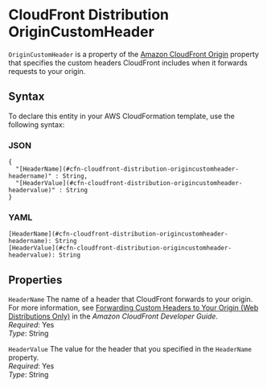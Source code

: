 # CloudFront Distribution OriginCustomHeader<a name="aws-properties-cloudfront-distribution-origincustomheader"></a>

`OriginCustomHeader` is a property of the [Amazon CloudFront Origin](aws-properties-cloudfront-distribution-origin.md) property that specifies the custom headers CloudFront includes when it forwards requests to your origin\.

## Syntax<a name="w2922ab1c21c10c52c14c70b5"></a>

To declare this entity in your AWS CloudFormation template, use the following syntax:

### JSON<a name="aws-properties-cloudfront-distribution-origincustomheader-syntax.json"></a>

```
{
  "[HeaderName](#cfn-cloudfront-distribution-origincustomheader-headername)" : String,
  "[HeaderValue](#cfn-cloudfront-distribution-origincustomheader-headervalue)" : String
}
```

### YAML<a name="aws-properties-cloudfront-distribution-origincustomheader-syntax.yaml"></a>

```
[HeaderName](#cfn-cloudfront-distribution-origincustomheader-headername): String
[HeaderValue](#cfn-cloudfront-distribution-origincustomheader-headervalue): String
```

## Properties<a name="w2922ab1c21c10c52c14c70b7"></a>

`HeaderName`  <a name="cfn-cloudfront-distribution-origincustomheader-headername"></a>
The name of a header that CloudFront forwards to your origin\. For more information, see [Forwarding Custom Headers to Your Origin \(Web Distributions Only\)](https://docs.aws.amazon.com/AmazonCloudFront/latest/DeveloperGuide/forward-custom-headers.html) in the *Amazon CloudFront Developer Guide*\.  
*Required*: Yes  
*Type*: String

`HeaderValue`  <a name="cfn-cloudfront-distribution-origincustomheader-headervalue"></a>
The value for the header that you specified in the `HeaderName` property\.  
*Required*: Yes  
*Type*: String